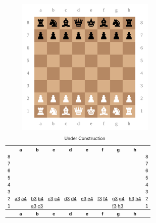 <div align="center">
  <img src="/chessboard.svg" width=400px>
  
  Under Construction
  <table>
    <tr>
      <th></th>
      <th>a</th>
      <th>b</th>
      <th>c</th>
      <th>d</th>
      <th>e</th>
      <th>f</th>
      <th>g</th>
      <th>h</th>
      <th></th>
    </tr>
    <tr>
      <td>8</td>
      <td></td>
      <td></td>
      <td></td>
      <td></td>
      <td></td>
      <td></td>
      <td></td>
      <td></td>
      <td>8</td>
    </tr>
    <tr>
      <td>7</td>
      <td></td>
      <td></td>
      <td></td>
      <td></td>
      <td></td>
      <td></td>
      <td></td>
      <td></td>
      <td>7</td>
    </tr>
    <tr>
      <td>6</td>
      <td></td>
      <td></td>
      <td></td>
      <td></td>
      <td></td>
      <td></td>
      <td></td>
      <td></td>
      <td>6</td>
    </tr>
    <tr>
      <td>5</td>
      <td></td>
      <td></td>
      <td></td>
      <td></td>
      <td></td>
      <td></td>
      <td></td>
      <td></td>
      <td>5</td>
    </tr>
    <tr>
      <td>4</td>
      <td></td>
      <td></td>
      <td></td>
      <td></td>
      <td></td>
      <td></td>
      <td></td>
      <td></td>
      <td>4</td>
    </tr>
    <tr>
      <td>3</td>
      <td></td>
      <td></td>
      <td></td>
      <td></td>
      <td></td>
      <td></td>
      <td></td>
      <td></td>
      <td>3</td>
    </tr>
    <tr>
      <td>2</td>
      <td><a href="#">a3</a> <a href="#">a4</a></td>
      <td><a href="#">b3</a> <a href="#">b4</a></td>
      <td><a href="#">c3</a> <a href="#">c4</a></td>
      <td><a href="#">d3</a> <a href="#">d4</a></td>
      <td><a href="#">e3</a> <a href="#">e4</a></td>
      <td><a href="#">f3</a> <a href="#">f4</a></td>
      <td><a href="#">g3</a> <a href="#">g4</a></td>
      <td><a href="#">h3</a> <a href="#">h4</a></td>
      <td>2</td>
    </tr>
    <tr>
      <td>1</td>
      <td></td>
      <td><a href="#">a3</a> <a href="#">c3</a></td>
      <td></td>
      <td></td>
      <td></td>
      <td></td>
      <td><a href="#">f3</a> <a href="#">h3</a></td>
      <td></td>
      <td>1</td>
    </tr>
    <tr>
      <th></th>
      <th>a</th>
      <th>b</th>
      <th>c</th>
      <th>d</th>
      <th>e</th>
      <th>f</th>
      <th>g</th>
      <th>h</th>
      <th></th>
    </tr>
  </table>
</div>
